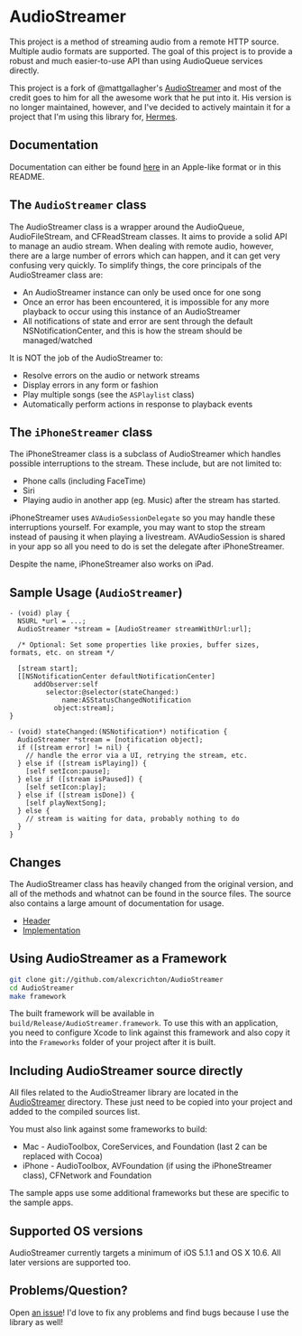 # AudioStreamer

This project is a method of streaming audio from a remote HTTP source. Multiple audio formats are supported.  The goal of this project is to provide a robust and much easier-to-use API than using AudioQueue services directly.

This project is a fork of @mattgallagher's [AudioStreamer](https://github.com/mattgallagher/AudioStreamer) and most of the credit goes to him for all the awesome work that he put into it. His version is no longer maintained, however, and I've decided to actively maintain it for a project that I'm using this library for, [Hermes](https://github.com/HermesApp/Hermes).

## Documentation

Documentation can either be found [here](http://alexcrichton.com/AudioStreamer/Classes/AudioStreamer.html) in an Apple-like format or in this README.

## The `AudioStreamer` class

The AudioStreamer class is a wrapper around the AudioQueue, AudioFileStream, and CFReadStream classes. It aims to provide a solid API to manage an audio stream. When dealing with remote audio, however, there are a large number of errors which can happen, and it can get very confusing very quickly. To simplify things, the core principals of the AudioStreamer class are:

* An AudioStreamer instance can only be used once for one song
* Once an error has been encountered, it is impossible for any more playback to occur using this instance of an AudioStreamer
* All notifications of state and error are sent through the default NSNotificationCenter, and this is how the stream should be managed/watched

It is NOT the job of the AudioStreamer to:

* Resolve errors on the audio or network streams
* Display errors in any form or fashion
* Play multiple songs (see the `ASPlaylist` class)
* Automatically perform actions in response to playback events

## The `iPhoneStreamer` class

The iPhoneStreamer class is a subclass of AudioStreamer which handles possible interruptions to the stream. These include, but are not limited to:

* Phone calls (including FaceTime)
* Siri
* Playing audio in another app (eg. Music) after the stream has started.

iPhoneStreamer uses `AVAudioSessionDelegate` so you may handle these interruptions yourself. For example, you may want to stop the stream instead of pausing it when playing a livestream. AVAudioSession is shared in your app so all you need to do is set the delegate after iPhoneStreamer.

Despite the name, iPhoneStreamer also works on iPad.

## Sample Usage (`AudioStreamer`)

```objc
- (void) play {
  NSURL *url = ...;
  AudioStreamer *stream = [AudioStreamer streamWithUrl:url];

  /* Optional: Set some properties like proxies, buffer sizes, formats, etc. on stream */

  [stream start];
  [[NSNotificationCenter defaultNotificationCenter]
      addObserver:self
         selector:@selector(stateChanged:)
             name:ASStatusChangedNotification
           object:stream];
}

- (void) stateChanged:(NSNotification*) notification {
  AudioStreamer *stream = [notification object];
  if ([stream error] != nil) {
    // handle the error via a UI, retrying the stream, etc.
  } else if ([stream isPlaying]) {
    [self setIcon:pause];
  } else if ([stream isPaused]) {
    [self setIcon:play];
  } else if ([stream isDone]) {
    [self playNextSong];
  } else {
    // stream is waiting for data, probably nothing to do
  }
}
```

## Changes

The AudioStreamer class has heavily changed from the original version, and all of the methods and whatnot can be found in the source files. The source also contains a large amount of documentation for usage.

* [Header](https://github.com/alexcrichton/AudioStreamer/blob/master/AudioStreamer/AudioStreamer.h)
* [Implementation](https://github.com/alexcrichton/AudioStreamer/blob/master/AudioStreamer/AudioStreamer.m)

## Using AudioStreamer as a Framework

```bash
git clone git://github.com/alexcrichton/AudioStreamer
cd AudioStreamer
make framework
```

The built framework will be available in `build/Release/AudioStreamer.framework`. To use this with an application, you need to configure Xcode to link against this framework and also copy it into the `Frameworks` folder of your project after it is built.

## Including AudioStreamer source directly

All files related to the AudioStreamer library are located in the [AudioStreamer](https://github.com/alexcrichton/AudioStreamer/tree/master/AudioStreamer) directory. These just need to be copied into your project and added to the compiled sources list.

You must also link against some frameworks to build:

* Mac - AudioToolbox, CoreServices, and Foundation (last 2 can be replaced with Cocoa)
* iPhone - AudioToolbox, AVFoundation (if using the iPhoneStreamer class), CFNetwork and Foundation

The sample apps use some additional frameworks but these are specific to the sample apps.

## Supported OS versions

AudioStreamer currently targets a minimum of iOS 5.1.1 and OS X 10.6. All later versions are supported too.

## Problems/Question?

Open [an issue](https://github.com/alexcrichton/AudioStreamer/issues)! I'd love to fix any problems and find bugs because I use the library as well!
